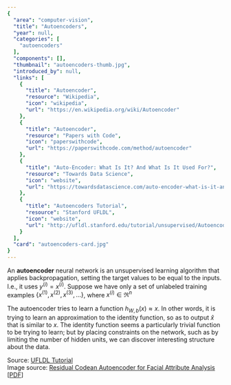 ```yaml
---
{
  "area": "computer-vision",
  "title": "Autoencoders",
  "year": null,
  "categories": [
    "autoencoders"
  ],
  "components": [],
  "thumbnail": "autoencoders-thumb.jpg",
  "introduced_by": null,
  "links": [
    {
      "title": "Autoencoder",
      "resource": "Wikipedia",
      "icon": "wikipedia",
      "url": "https://en.wikipedia.org/wiki/Autoencoder"
    },
    {
      "title": "Autoencoder",
      "resource": "Papers with Code",
      "icon": "paperswithcode",
      "url": "https://paperswithcode.com/method/autoencoder"
    },
    {
      "title": "Auto-Encoder: What Is It? And What Is It Used For?",
      "resource": "Towards Data Science",
      "icon": "website",
      "url": "https://towardsdatascience.com/auto-encoder-what-is-it-and-what-is-it-used-for-part-1-3e5c6f017726"
    },
    {
      "title": "Autoencoders Tutorial",
      "resource": "Stanford UFLDL",
      "icon": "website",
      "url": "http://ufldl.stanford.edu/tutorial/unsupervised/Autoencoders/"
    }
  ],
  "card": "autoencoders-card.jpg"
}
---
```

An **autoencoder** neural network is an unsupervised learning algorithm that applies backpropagation, setting the target values to be equal to the inputs. I.e., it uses $\textstyle y^{(i)} = x^{(i)}$. Suppose we have only a set of unlabeled training examples $\textstyle \{x^{(1)}, x^{(2)}, x^{(3)}, \ldots\}$, where $\textstyle x^{(i)} \in \Re^{n}$  

The autoencoder tries to learn a function $\textstyle h_{W,b}(x) \approx x$. In other words, it is trying to learn an approximation to the identity function, so as to output $\textstyle \hat{x}$ that is similar to $\textstyle x$. The identity function seems a particularly trivial function to be trying to learn; but by placing constraints on the network, such as by limiting the number of hidden units, we can discover interesting structure about the data.  

Source: [UFLDL Tutorial](http://ufldl.stanford.edu/tutorial/unsupervised/Autoencoders/)  
Image source: [Residual Codean Autoencoder for Facial Attribute Analysis](https://www.semanticscholar.org/paper/Residual-Codean-Autoencoder-for-Facial-Attribute-Sethi-Singh/0f62e96e7f5ff992dd56d5e80628777ec3a9a347) [[PDF](https://arxiv.org/pdf/1803.07386.pdf)]  
